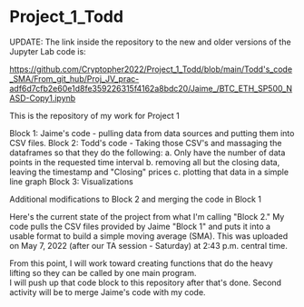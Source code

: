 # Project_1_Todd
UPDATE:  The link inside the repository to the new and older versions of the Jupyter Lab code is:

https://github.com/Cryptopher2022/Project_1_Todd/blob/main/Todd's_code_SMA/From_git_hub/Proj_JV_prac-adf6d7cfb2e60e1d8fe359226315f4162a8bdc20/Jaime_/BTC_ETH_SP500_NASD-Copy1.ipynb

This is the repository of my work for Project 1

Block 1: Jaime's code - pulling data from data sources and putting them into CSV files.
Block 2: Todd's code - Taking those CSV's and massaging the dataframes so that they do the following:
  a. Only have the number of data points in the requested time interval
  b. removing all but the closing data, leaving the timestamp and "Closing" prices
  c. plotting that data in a simple line graph
Block 3: Visualizations

Additional modifications to Block 2 and merging the code in Block 1

Here's the current state of the project from what I'm calling "Block 2."  My code pulls the CSV files provided by Jaime "Block 1" and puts it into a usable format to build a simple moving average (SMA).  This was uploaded on May 7, 2022 (after our TA session - Saturday) at 2:43 p.m. central time.  

From this point, I will work toward creating functions that do the heavy lifting so they can be called by one main program.  
I will push up that code block to this repository after that's done.  Second activity will be to merge Jaime's code with my code.  
